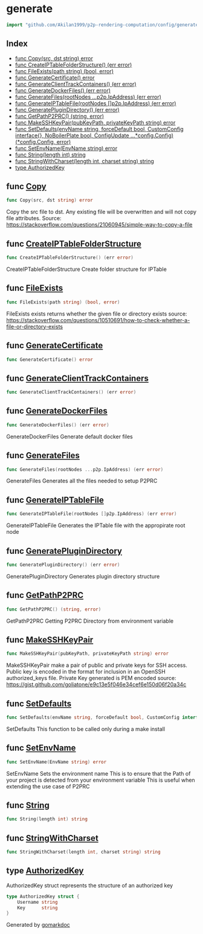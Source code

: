 <!-- Code generated by gomarkdoc. DO NOT EDIT -->

# generate

```go
import "github.com/Akilan1999/p2p-rendering-computation/config/generate"
```

## Index

- [func Copy\(src, dst string\) error](<#Copy>)
- [func CreateIPTableFolderStructure\(\) \(err error\)](<#CreateIPTableFolderStructure>)
- [func FileExists\(path string\) \(bool, error\)](<#FileExists>)
- [func GenerateCertificate\(\) error](<#GenerateCertificate>)
- [func GenerateClientTrackContainers\(\) \(err error\)](<#GenerateClientTrackContainers>)
- [func GenerateDockerFiles\(\) \(err error\)](<#GenerateDockerFiles>)
- [func GenerateFiles\(rootNodes ...p2p.IpAddress\) \(err error\)](<#GenerateFiles>)
- [func GenerateIPTableFile\(rootNodes \[\]p2p.IpAddress\) \(err error\)](<#GenerateIPTableFile>)
- [func GeneratePluginDirectory\(\) \(err error\)](<#GeneratePluginDirectory>)
- [func GetPathP2PRC\(\) \(string, error\)](<#GetPathP2PRC>)
- [func MakeSSHKeyPair\(pubKeyPath, privateKeyPath string\) error](<#MakeSSHKeyPair>)
- [func SetDefaults\(envName string, forceDefault bool, CustomConfig interface\{\}, NoBoilerPlate bool, ConfigUpdate ...\*config.Config\) \(\*config.Config, error\)](<#SetDefaults>)
- [func SetEnvName\(EnvName string\) error](<#SetEnvName>)
- [func String\(length int\) string](<#String>)
- [func StringWithCharset\(length int, charset string\) string](<#StringWithCharset>)
- [type AuthorizedKey](<#AuthorizedKey>)


<a name="Copy"></a>
## func [Copy](<https://github.com/Akilan1999/p2p-rendering-computation/blob/master/config/generate/helperFunctions.go#L21>)

```go
func Copy(src, dst string) error
```

Copy the src file to dst. Any existing file will be overwritten and will not copy file attributes. Source: https://stackoverflow.com/questions/21060945/simple-way-to-copy-a-file

<a name="CreateIPTableFolderStructure"></a>
## func [CreateIPTableFolderStructure](<https://github.com/Akilan1999/p2p-rendering-computation/blob/master/config/generate/generateFiles.go#L65>)

```go
func CreateIPTableFolderStructure() (err error)
```

CreateIPTableFolderStructure Create folder structure for IPTable

<a name="FileExists"></a>
## func [FileExists](<https://github.com/Akilan1999/p2p-rendering-computation/blob/master/config/generate/generateFiles.go#L218>)

```go
func FileExists(path string) (bool, error)
```

FileExists exists returns whether the given file or directory exists source: https://stackoverflow.com/questions/10510691/how-to-check-whether-a-file-or-directory-exists

<a name="GenerateCertificate"></a>
## func [GenerateCertificate](<https://github.com/Akilan1999/p2p-rendering-computation/blob/master/config/generate/generateCertificate.go#L51>)

```go
func GenerateCertificate() error
```



<a name="GenerateClientTrackContainers"></a>
## func [GenerateClientTrackContainers](<https://github.com/Akilan1999/p2p-rendering-computation/blob/master/config/generate/generateFiles.go#L154>)

```go
func GenerateClientTrackContainers() (err error)
```



<a name="GenerateDockerFiles"></a>
## func [GenerateDockerFiles](<https://github.com/Akilan1999/p2p-rendering-computation/blob/master/config/generate/generateFiles.go#L91>)

```go
func GenerateDockerFiles() (err error)
```

GenerateDockerFiles Generate default docker files

<a name="GenerateFiles"></a>
## func [GenerateFiles](<https://github.com/Akilan1999/p2p-rendering-computation/blob/master/config/generate/generateFiles.go#L17>)

```go
func GenerateFiles(rootNodes ...p2p.IpAddress) (err error)
```

GenerateFiles Generates all the files needed to setup P2PRC

<a name="GenerateIPTableFile"></a>
## func [GenerateIPTableFile](<https://github.com/Akilan1999/p2p-rendering-computation/blob/master/config/generate/generateFiles.go#L35>)

```go
func GenerateIPTableFile(rootNodes []p2p.IpAddress) (err error)
```

GenerateIPTableFile Generates the IPTable file with the appropirate root node

<a name="GeneratePluginDirectory"></a>
## func [GeneratePluginDirectory](<https://github.com/Akilan1999/p2p-rendering-computation/blob/master/config/generate/generateFiles.go#L136>)

```go
func GeneratePluginDirectory() (err error)
```

GeneratePluginDirectory Generates plugin directory structure

<a name="GetPathP2PRC"></a>
## func [GetPathP2PRC](<https://github.com/Akilan1999/p2p-rendering-computation/blob/master/config/generate/generate.go#L17>)

```go
func GetPathP2PRC() (string, error)
```

GetPathP2PRC Getting P2PRC Directory from environment variable

<a name="MakeSSHKeyPair"></a>
## func [MakeSSHKeyPair](<https://github.com/Akilan1999/p2p-rendering-computation/blob/master/config/generate/generateFiles.go#L186>)

```go
func MakeSSHKeyPair(pubKeyPath, privateKeyPath string) error
```

MakeSSHKeyPair make a pair of public and private keys for SSH access. Public key is encoded in the format for inclusion in an OpenSSH authorized\_keys file. Private Key generated is PEM encoded source: https://gist.github.com/goliatone/e9c13e5f046e34cef6e150d06f20a34c

<a name="SetDefaults"></a>
## func [SetDefaults](<https://github.com/Akilan1999/p2p-rendering-computation/blob/master/config/generate/generate.go#L36>)

```go
func SetDefaults(envName string, forceDefault bool, CustomConfig interface{}, NoBoilerPlate bool, ConfigUpdate ...*config.Config) (*config.Config, error)
```

SetDefaults This function to be called only during a make install

<a name="SetEnvName"></a>
## func [SetEnvName](<https://github.com/Akilan1999/p2p-rendering-computation/blob/master/config/generate/generate.go#L26>)

```go
func SetEnvName(EnvName string) error
```

SetEnvName Sets the environment name This is to ensure that the Path of your project is detected from your environment variable This is useful when extending the use case of P2PRC

<a name="String"></a>
## func [String](<https://github.com/Akilan1999/p2p-rendering-computation/blob/master/config/generate/generate.go#L176>)

```go
func String(length int) string
```



<a name="StringWithCharset"></a>
## func [StringWithCharset](<https://github.com/Akilan1999/p2p-rendering-computation/blob/master/config/generate/generate.go#L168>)

```go
func StringWithCharset(length int, charset string) string
```



<a name="AuthorizedKey"></a>
## type [AuthorizedKey](<https://github.com/Akilan1999/p2p-rendering-computation/blob/master/config/generate/generateFiles.go#L230-L233>)

AuthorizedKey struct represents the structure of an authorized key

```go
type AuthorizedKey struct {
    Username string
    Key      string
}
```

Generated by [gomarkdoc](<https://github.com/princjef/gomarkdoc>)

